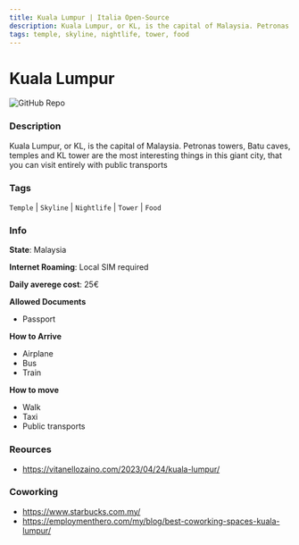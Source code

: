 ```yaml
---
title: Kuala Lumpur | Italia Open-Source
description: Kuala Lumpur, or KL, is the capital of Malaysia. Petronas towers, Batu caves, temples and KL tower are the most interesting things in this giant city, that you can visit entirely with public transports
tags: temple, skyline, nightlife, tower, food
---
```

        

# Kuala Lumpur

![GitHub Repo](https://img.shields.io/static/v1?label=category&message=digital-nomads&color=green)

### Description

Kuala Lumpur, or KL, is the capital of Malaysia. Petronas towers, Batu caves, temples and KL tower are the most interesting things in this giant city, that you can visit entirely with public transports

### Tags

`Temple` | `Skyline` | `Nightlife` | `Tower` | `Food`

### Info

**State**: Malaysia

**Internet Roaming**: Local SIM required

**Daily averege cost**: 25€

**Allowed Documents**

- Passport

**How to Arrive**

- Airplane
- Bus
- Train

**How to move**

- Walk
- Taxi
- Public transports

### Reources

- https://vitanellozaino.com/2023/04/24/kuala-lumpur/

### Coworking

- https://www.starbucks.com.my/
- https://employmenthero.com/my/blog/best-coworking-spaces-kuala-lumpur/